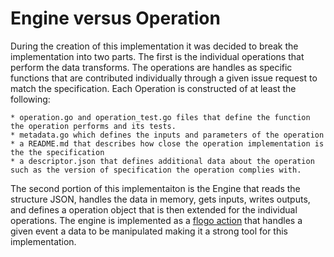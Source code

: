 # Engine versus Operation  

During the creation of this implementation it was decided to break the implementation into two parts.  The first  is the individual operations that perform the data transforms. The operations are handles as specific functions that are contributed individually through a given issue request to match the specification.  Each Operation is constructed of at least the following:

    * operation.go and operation_test.go files that define the function the operation performs and its tests.
    * metadata.go which defines the inputs and parameters of the operation
    * a README.md that describes how close the operation implementation is the the specification
    * a descriptor.json that defines additional data about the operation such as the version of specification the operation complies with.

The second portion of this implementaiton is the Engine that reads the structure JSON, handles the data in memory, gets inputs, writes outputs, and defines a operation object that is then extended for the individual operations.  The engine is implemented as a [flogo action](https://github.com/project-flogo/core/blob/master/action/action.go) that handles a given event a data to be manipulated making it a strong tool for this implementation.